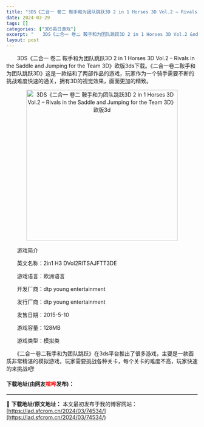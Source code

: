 ```yaml
---
title: "3DS《二合一 卷二 鞍手和为团队跳跃3D 2 in 1 Horses 3D Vol.2 – Rivals in the Saddle and Jumping for the Team 3D》欧版3d"
date: 2024-03-29
tags: []
categories: ["3DS英日游戏"]
excerpt: "　　3DS《二合一 卷二 鞍手和为团队跳跃3D 2 in 1 Horses 3D Vol.2 &ndash; Rivals in the Saddle and Jumping for the Team 3D》欧版3ds下载。《二合一卷二鞍手和为团队跳跃3D》这是一款结和了两部作品的游戏，玩家作为一个&hellip;"
layout: post
---
```


 <p>　　3DS《二合一 卷二 鞍手和为团队跳跃3D 2 in 1 Horses 3D Vol.2 &ndash; Rivals in the Saddle and Jumping for the Team 3D》欧版3ds下载。《二合一卷二鞍手和为团队跳跃3D》这是一款结和了两部作品的游戏，玩家作为一个骑手需要不断的挑战难度快速的通关，拥有3D的视觉效果，画面更加的精致。</p> <p align="center"><img align="" border="0" src="https://lad.sfcrom.cn/wp-content/uploads/2024/03/20240329_66062d9d35696.jpg" width="398" alt="3DS《二合一 卷二 鞍手和为团队跳跃3D 2 in 1 Horses 3D Vol.2 – Rivals in the Saddle and Jumping for the Team 3D》欧版3d" /></p> <p>　　游戏简介</p> <p>　　英文名称：2in1 H3 DVol2RITSAJFTT3DE</p> <p>　　游戏语言：欧洲语言</p> <p>　　开发厂商：dtp young entertainment</p> <p>　　发行厂商：dtp young entertainment</p> <p>　　发售日期：2015-5-10</p> <p>　　游戏容量：128MB</p> <p>　　游戏类型：模拟类</p> <p>　　《二合一卷二鞍手和为团队跳跃》在3ds平台推出了很多游戏，主要是一款画质非常精湛的模拟游戏，玩家需要挑战各种关卡，每个关卡的难度不高，玩家快速的来挑战吧!</p> <p><h4>下载地址(由网友<font color="red">喧哗</font>发布)：</h4></p> 

---
📖 **下载地址/原文地址：** 本文最初发布于我的博客网站：[https://lad.sfcrom.cn/2024/03/74534/](https://lad.sfcrom.cn/2024/03/74534/)

